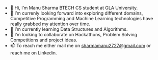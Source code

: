 - 👋 Hi, I’m Manu Sharma BTECH CS student at GLA University.
- 👀 I’m currenly looking forward into exploring different domains, Competitive Programming and Machine Learning technologies have really grabbed my attention over time.
- 🌱 I’m currently learning Data Structures and Algorithms.
- 💞️ I’m looking to collaborate on Hackathons, Problem Solving Competitions and project ideas.
- 📫 To reach me either mail me on sharmamanu2727@gmail.com or reach me on Linkedin.

<!---
R-ocke-R/R-ocke-R is a ✨ special ✨ repository because its `README.md` (this file) appears on your GitHub profile.
You can click the Preview link to take a look at your changes.
--->
